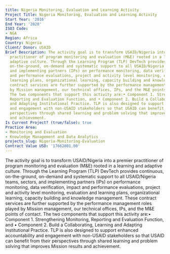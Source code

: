 ```yaml
---
title: Nigeria Monitoring, Evaluation and Learning Activity
Project Title: Nigeria Monitoring, Evaluation and Learning Activity
Start Year: '2016'
End Year: '2020'
ISO3 Code:
- NGA
Region: Africa
Country: Nigeria
Client/ Donor: USAID
Brief Description: The activity goal is to transform USAID/Nigeria into a premier
  practitioner of program monitoring and evaluation (M&E) rooted in a learning and
  adaptive culture. Through the Learning Program (TLP) DevTech provides continuous,
  on-the-ground, on-demand and systematic support to all USAID/Nigeria teams, sectors,
  and implementing partners (IPs) on performance monitoring, data verification, impact
  and performance evaluations, project and activity level monitoring, evaluation and
  learning plans, organizational learning, capacity building and knowledge management.  These
  contract services are further supported by the performance management roles played
  by Mission management, our technical offices, IPs, and the M&E points of contact.
  The two components that support this activity are:• Component 1. Strengthening Monitoring,
  Reporting and Evaluation Function, and • Component 2. Build a Collaborating, Learning
  and Adapting Institutional Practice. TLP is also designed to support enhanced accountability
  and engagement with non-USAID stakeholders so that USAID can benefit from their
  perspectives through shared learning and problem solving that improves Mission results
  and achievement.
Is Current Project? (true/false): true
Practice Area:
- Monitoring and Evaluation
- Knowledge Management and Data Analytics
projects_slug: Nigeria-Monitoring-Evaluation
Contract Value USD: '17662801.00'
---
```


The activity goal is to transform USAID/Nigeria into a premier practitioner of program monitoring and evaluation (M&E) rooted in a learning and adaptive culture. Through the Learning Program (TLP) DevTech provides continuous, on-the-ground, on-demand and systematic support to all USAID/Nigeria teams, sectors, and implementing partners (IPs) on performance monitoring, data verification, impact and performance evaluations, project and activity level monitoring, evaluation and learning plans, organizational learning, capacity building and knowledge management.  These contract services are further supported by the performance management roles played by Mission management, our technical offices, IPs, and the M&E points of contact. The two components that support this activity are:• Component 1. Strengthening Monitoring, Reporting and Evaluation Function, and • Component 2. Build a Collaborating, Learning and Adapting Institutional Practice. TLP is also designed to support enhanced accountability and engagement with non-USAID stakeholders so that USAID can benefit from their perspectives through shared learning and problem solving that improves Mission results and achievement.